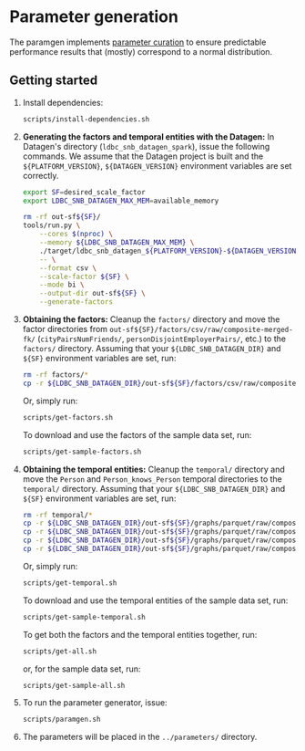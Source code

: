 # Parameter generation

The paramgen implements [parameter curation](https://research.vu.nl/en/publications/parameter-curation-for-benchmark-queries) to ensure predictable performance results that (mostly) correspond to a normal distribution.

## Getting started

1. Install dependencies:

    ```bash
    scripts/install-dependencies.sh
    ```

1. **Generating the factors and temporal entities with the Datagen:** In Datagen's directory (`ldbc_snb_datagen_spark`), issue the following commands. We assume that the Datagen project is built and the `${PLATFORM_VERSION}`, `${DATAGEN_VERSION}` environment variables are set correctly.

    ```bash
    export SF=desired_scale_factor
    export LDBC_SNB_DATAGEN_MAX_MEM=available_memory
    ```

    ```bash
    rm -rf out-sf${SF}/
    tools/run.py \
        --cores $(nproc) \
        --memory ${LDBC_SNB_DATAGEN_MAX_MEM} \
        ./target/ldbc_snb_datagen_${PLATFORM_VERSION}-${DATAGEN_VERSION}.jar \
        -- \
        --format csv \
        --scale-factor ${SF} \
        --mode bi \
        --output-dir out-sf${SF} \
        --generate-factors
    ```

1. **Obtaining the factors:** Cleanup the `factors/` directory and move the factor directories from `out-sf${SF}/factors/csv/raw/composite-merged-fk/` (`cityPairsNumFriends/`, `personDisjointEmployerPairs/`, etc.) to the `factors/` directory. Assuming that your `${LDBC_SNB_DATAGEN_DIR}` and `${SF}` environment variables are set, run:

    ```bash
    rm -rf factors/*
    cp -r ${LDBC_SNB_DATAGEN_DIR}/out-sf${SF}/factors/csv/raw/composite-merged-fk/* factors/
    ```

    Or, simply run:

    ```bash
    scripts/get-factors.sh
    ```

    To download and use the factors of the sample data set, run:

    ```bash
    scripts/get-sample-factors.sh
    ```

1. **Obtaining the temporal entities:** Cleanup the `temporal/` directory and move the `Person` and `Person_knows_Person` temporal directories to the `temporal/` directory. Assuming that your `${LDBC_SNB_DATAGEN_DIR}` and `${SF}` environment variables are set, run:

    ```bash
    rm -rf temporal/*
    cp -r ${LDBC_SNB_DATAGEN_DIR}/out-sf${SF}/graphs/parquet/raw/composite-merged-fk/dynamic/Person                    temporal/
    cp -r ${LDBC_SNB_DATAGEN_DIR}/out-sf${SF}/graphs/parquet/raw/composite-merged-fk/dynamic/Person_knows_Person       temporal/
    cp -r ${LDBC_SNB_DATAGEN_DIR}/out-sf${SF}/graphs/parquet/raw/composite-merged-fk/dynamic/Person_studyAt_University temporal/
    cp -r ${LDBC_SNB_DATAGEN_DIR}/out-sf${SF}/graphs/parquet/raw/composite-merged-fk/dynamic/Person_workAt_Company     temporal/
    ```

    Or, simply run:

    ```bash
    scripts/get-temporal.sh
    ```
    
    To download and use the temporal entities of the sample data set, run:

    ```bash
    scripts/get-sample-temporal.sh
    ```

    To get both the factors and the temporal entities together, run:

    ```bash
    scripts/get-all.sh
    ```

    or, for the sample data set, run:

    ```bash
    scripts/get-sample-all.sh
    ```

1. To run the parameter generator, issue:

    ```bash
    scripts/paramgen.sh
    ```

1. The parameters will be placed in the `../parameters/` directory.
